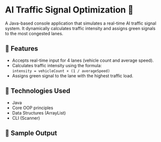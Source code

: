 # AI Traffic Signal Optimization 🚦

A Java-based console application that simulates a real-time AI traffic signal system. It dynamically calculates traffic intensity and assigns green signals to the most congested lanes.

## 📌 Features
- Accepts real-time input for 4 lanes (vehicle count and average speed).
- Calculates traffic intensity using the formula:  
  `intensity = vehicleCount × (1 / averageSpeed)`
- Assigns green signal to the lane with the highest traffic load.

## 🚀 Technologies Used
- Java
- Core OOP principles
- Data Structures (ArrayList)
- CLI (Scanner)

## 🧠 Sample Output
